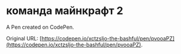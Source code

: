 # команда майнкрафт 2

A Pen created on CodePen.

Original URL: [https://codepen.io/xctzsljo-the-bashful/pen/pvooaPZ](https://codepen.io/xctzsljo-the-bashful/pen/pvooaPZ).

